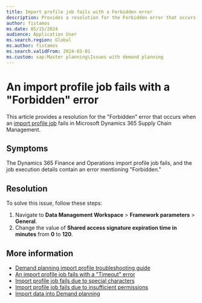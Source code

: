 ```yaml
---
title: Import profile job fails with a Forbidden error
description: Provides a resolution for the Forbidden error that occurs when an import profile job fails in Microsoft Dynamics 365 Supply Chain Management.
author: fistamos
ms.date: 05/15/2024
audience: Application User
ms.search.region: Global
ms.author: fistamos
ms.search.validFrom: 2024-03-01
ms.custom: sap:Master planning\Issues with demand planning
---
```

# An import profile job fails with a "Forbidden" error

This article provides a resolution for the "Forbidden" error that occurs when an [import profile job](/dynamics365/supply-chain/demand-planning/import-data#create-an-import-profile-for-importing-directly-from-supply-chain-management) fails in Microsoft Dynamics 365 Supply Chain Management.

## Symptoms

The Dynamics 365 Finance and Operations import profile job fails, and the job execution details contain an error mentioning "Forbidden."

## Resolution

To solve this issue, follow these steps:

1. Navigate to **Data Management Workspace** > **Framework parameters** > **General**.
2. Change the value of **Shared access signature expiration time in minutes** from **0** to **120**.

## More information

- [Demand planning import profile troubleshooting guide](import-landing-page.md)
- [An import profile job fails with a "Timeout" error](project-time-out.md)
- [Import profile job fails due to special characters](special-characters.md)
- [Import profile job fails due to insufficient permissions](user-insufficient-permissions.md)
- [Import data into Demand planning](/dynamics365/supply-chain/demand-planning/import-data)

